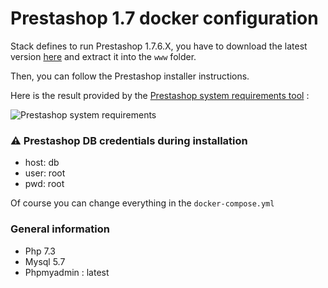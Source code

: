 # Prestashop 1.7 docker configuration

Stack defines to run Prestashop 1.7.6.X, you have to download the latest version [here](https://www.prestashop.com/en/previous-versions) and extract it into the `www` folder.

Then, you can follow the Prestashop installer instructions.

Here is the result provided by the [Prestashop system requirements tool](https://devdocs.prestashop.com/1.7/basics/installation/system-requirements/) : 

![Prestashop system requirements](https://upload.vaa.red/i/JvmeY.png)

### ⚠️ Prestashop DB credentials during installation

- host: db
- user: root
- pwd: root

Of course you can change everything in the `docker-compose.yml`

### General information

- Php 7.3
- Mysql 5.7
- Phpmyadmin : latest